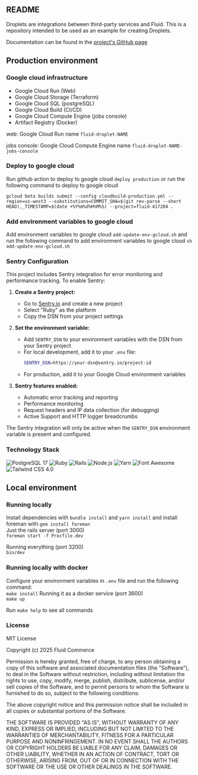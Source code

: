 ## README

Droplets are integrations between third-party services and Fluid. This is a repository intended to be used as an example for creating Droplets.

Documentation can be found in the [project's GitHub page](https://fluid-commerce.github.io/droplet-template/)

## Production environment

### Google cloud infrastructure

- Google Cloud Run (Web)
- Google Cloud Storage (Terraform)
- Google Cloud SQL (postgreSQL)
- Google Cloud Build (CI/CD)
- Google Cloud Compute Engine (jobs console)
- Artifact Registry (Docker)

web: Google Cloud Run name `fluid-droplet-NAME`

jobs console: Google Cloud Compute Engine name `fluid-droplet-NAME-jobs-console`

### Deploy to google cloud

Run github action to deploy to google cloud `deploy production`
or run the following command to deploy to google cloud  

`gcloud beta builds submit --config cloudbuild-production.yml --region=us-west3 --substitutions=COMMIT_SHA=$(git rev-parse --short HEAD),_TIMESTAMP=$(date +%Y%m%d%H%M%S) --project=fluid-417204 .`

### Add environment variables to google cloud

Add environment variables to google cloud `add-update-env-gcloud.sh` and run the following command to add environment variables to google cloud
`sh add-update-env-gcloud.sh`

### Sentry Configuration

This project includes Sentry integration for error monitoring and performance tracking. To enable Sentry:

1. **Create a Sentry project:**
   - Go to [Sentry.io](https://sentry.io) and create a new project
   - Select "Ruby" as the platform
   - Copy the DSN from your project settings

2. **Set the environment variable:**
   - Add `SENTRY_DSN` to your environment variables with the DSN from your Sentry project
   - For local development, add it to your `.env` file:
     ```bash
     SENTRY_DSN=https://your-dsn@sentry.io/project-id
     ```
   - For production, add it to your Google Cloud environment variables

3. **Sentry features enabled:**
   - Automatic error tracking and reporting
   - Performance monitoring
   - Request headers and IP data collection (for debugging)
   - Active Support and HTTP logger breadcrumbs

The Sentry integration will only be active when the `SENTRY_DSN` environment variable is present and configured.

### Technology Stack

![PostgreSQL 17](https://img.shields.io/badge/PostgreSQL-17-336791?logo=postgresql&logoColor=white)
![Ruby](https://img.shields.io/badge/Ruby-3.4.2-CC342D?logo=ruby&logoColor=white)
![Rails](https://img.shields.io/badge/Rails-8.0.2-CC0000?logo=ruby-on-rails&logoColor=white)
![Node.js](https://img.shields.io/badge/Node.js-23.8.0-339933?logo=node.js&logoColor=white)
![Yarn](https://img.shields.io/badge/Yarn-4.7.0-2C8EBB?logo=yarn&logoColor=white)
![Font Awesome](https://img.shields.io/badge/Font_Awesome-6.7.2-528DD7?logo=fontawesome&logoColor=white)
![Tailwind CSS 4.0](https://img.shields.io/badge/Tailwind_CSS-4.0-38B2AC?logo=tailwindcss&logoColor=white)
<br>

## Local environment

### Running locally

Install dependencies with `bundle install` and `yarn install`
and install foreman with `gem install foreman`  
Just the rails server (port 3000)<br>
`foreman start -f Procfile.dev`

Running everything (port 3200)<br>
`bin/dev`

### Running locally with docker

Configure your environment variables in `.env` file
and run the following command:  
`make install`
Running it as a docker service (port 3600)<br>
`make up`

Run `make help` to see all commands

### License

MIT License

Copyright (c) 2025 Fluid Commerce

Permission is hereby granted, free of charge, to any person obtaining a copy
of this software and associated documentation files (the "Software"), to deal
in the Software without restriction, including without limitation the rights
to use, copy, modify, merge, publish, distribute, sublicense, and/or sell
copies of the Software, and to permit persons to whom the Software is
furnished to do so, subject to the following conditions:

The above copyright notice and this permission notice shall be included in all
copies or substantial portions of the Software.

THE SOFTWARE IS PROVIDED "AS IS", WITHOUT WARRANTY OF ANY KIND, EXPRESS OR
IMPLIED, INCLUDING BUT NOT LIMITED TO THE WARRANTIES OF MERCHANTABILITY,
FITNESS FOR A PARTICULAR PURPOSE AND NONINFRINGEMENT. IN NO EVENT SHALL THE
AUTHORS OR COPYRIGHT HOLDERS BE LIABLE FOR ANY CLAIM, DAMAGES OR OTHER
LIABILITY, WHETHER IN AN ACTION OF CONTRACT, TORT OR OTHERWISE, ARISING FROM,
OUT OF OR IN CONNECTION WITH THE SOFTWARE OR THE USE OR OTHER DEALINGS IN THE
SOFTWARE.
